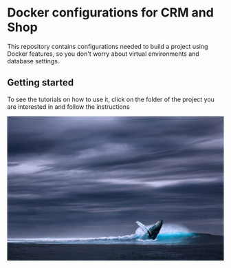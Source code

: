 # Docker configurations for CRM and Shop 
  
This repository contains configurations needed to build a project using Docker features, so you don't worry about virtual environments and database settings.
  
## Getting started

To see the tutorials on how to use it, click on the folder of the project you are interested in and follow the instructions

![alt text](blue_whale.jpg)
